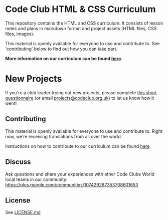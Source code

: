 # Code Club HTML & CSS Curriculum

This repository contains the HTML and CSS curriculum. It consists of lesson notes and plans in markdown format and project assets (HTML files, CSS files, images).

This material is openly available for everyone to use and contribute to.
See 'contributing' below to find out how you can take part.

__More information on our curriculum can be found [here](https://github.com/CodeClub/curriculum_documentation/blob/master/README.md).__

# New Projects

If you're a club leader trying out new projects, please complete <a href="https://docs.google.com/forms/d/1eMCfpYe3v7eYu5M8rSqLKlmq7cczLCLHx66csgyUyVU/viewform?usp=send_form" target="_blank">this short questionnaire</a> (or email projects@codeclub.org.uk) to let us know how it went!

## Contributing

This material is openly available for everyone to use and contribute to. Right now, we’re receiving translations from all over the world.

Instructions on how to contribute to our curriculum can be found [here](https://github.com/CodeClub/curriculum_documentation/blob/master/contributing.md).

## Discuss
Ask questions and share your experiences with other Code Clube World local teams in our community:
https://plus.google.com/communities/107429287353708601653

## License

See [LICENSE.md](LICENSE.md)

